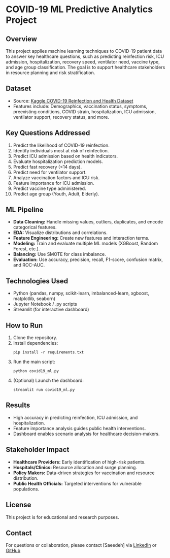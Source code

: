# COVID-19 ML Predictive Analytics Project

## Overview

This project applies machine learning techniques to COVID-19 patient data to answer key healthcare questions, such as predicting reinfection risk, ICU admission, hospitalization, recovery speed, ventilator need, vaccine type, and age group classification. The goal is to support healthcare stakeholders in resource planning and risk stratification.

## Dataset

- Source: [Kaggle COVID-19 Reinfection and Health Dataset](https://www.kaggle.com/datasets/khushikyad001/covid-19-reinfection-and-health-dataset)
- Features include: Demographics, vaccination status, symptoms, preexisting conditions, COVID strain, hospitalization, ICU admission, ventilator support, recovery status, and more.

## Key Questions Addressed

1. Predict the likelihood of COVID-19 reinfection.
2. Identify individuals most at risk of reinfection.
3. Predict ICU admission based on health indicators.
4. Evaluate hospitalization prediction models.
5. Predict fast recovery (<14 days).
6. Predict need for ventilator support.
7. Analyze vaccination factors and ICU risk.
8. Feature importance for ICU admission.
9. Predict vaccine type administered.
10. Predict age group (Youth, Adult, Elderly).

## ML Pipeline

- **Data Cleaning:** Handle missing values, outliers, duplicates, and encode categorical features.
- **EDA:** Visualize distributions and correlations.
- **Feature Engineering:** Create new features and interaction terms.
- **Modeling:** Train and evaluate multiple ML models (XGBoost, Random Forest, etc.).
- **Balancing:** Use SMOTE for class imbalance.
- **Evaluation:** Use accuracy, precision, recall, F1-score, confusion matrix, and ROC-AUC.

## Technologies Used

- Python (pandas, numpy, scikit-learn, imbalanced-learn, xgboost, matplotlib, seaborn)
- Jupyter Notebook / .py scripts
- Streamlit (for interactive dashboard)

## How to Run

1. Clone the repository.
2. Install dependencies:
    ```
    pip install -r requirements.txt
    ```
3. Run the main script:
    ```
    python covid19_ml.py
    ```
4. (Optional) Launch the dashboard:
    ```
    streamlit run covid19_ml.py
    ```

## Results

- High accuracy in predicting reinfection, ICU admission, and hospitalization.
- Feature importance analysis guides public health interventions.
- Dashboard enables scenario analysis for healthcare decision-makers.

## Stakeholder Impact

- **Healthcare Providers:** Early identification of high-risk patients.
- **Hospitals/Clinics:** Resource allocation and surge planning.
- **Policy Makers:** Data-driven strategies for vaccination and resource distribution.
- **Public Health Officials:** Targeted interventions for vulnerable populations.

## License

This project is for educational and research purposes.

## Contact

For questions or collaboration, please contact [Saeedeh] via [LinkedIn](https://www.linkedin.com/in/saeedehalamkar) or [GitHub](https://github.com/Saeedeh8858/)
